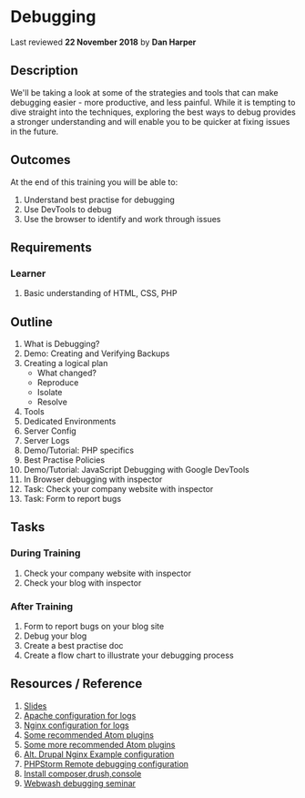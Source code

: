 # Debugging
Last reviewed **22 November 2018** by **Dan Harper**

## Description
We'll be taking a look at some of the strategies and tools that can make debugging easier - more productive, and less painful. While it is tempting to dive straight into the techniques, exploring the best ways to debug provides a stronger understanding and will enable you to be quicker at fixing issues in the future.   

## Outcomes

At the end of this training you will be able to:
1. Understand best practise for debugging
1. Use DevTools to debug
1. Use the browser to identify and work through issues

## Requirements

### Learner
1. Basic understanding of HTML, CSS, PHP

## Outline

1. What is Debugging?
1. Demo: Creating and Verifying Backups
1. Creating a logical plan
    - What changed?
    - Reproduce
    - Isolate
    - Resolve
1. Tools
1. Dedicated Environments
1. Server Config
1. Server Logs
1. Demo/Tutorial: PHP specifics
1. Best Practise Policies
1. Demo/Tutorial: JavaScript Debugging with Google DevTools
1. In Browser debugging with inspector
1. Task: Check your company website with inspector
1. Task: Form to report bugs

## Tasks

### During Training
1. Check your company website with inspector
1. Check your blog with inspector

### After Training
1. Form to report bugs on your blog site
1. Debug your blog
1. Create a best practise doc
1. Create a flow chart to illustrate your debugging process

## Resources / Reference

1. [Slides](https://docs.google.com/presentation/d/14jrEmastWeUkI67XktiTBz1KIWhZk7ltJILYQM18Seg/edit?usp=sharing)
1.  [Apache configuration for logs](https://www.sitepoint.com/configuring-web-logs-apache/)
1. [Nginx configuration for logs](http://nginx.org/en/docs/debugging_log.html)
1. [Some recommended Atom plugins](https://mark.ie/blog/web-development/my-atom-packages)
1. [Some more recommended Atom plugins](http://openahmed.com/blog/configure-atom-editor-drupal-development)
1. [Alt. Drupal Nginx Example configuration](https://github.com/perusio/drupal-with-nginx)
1. [PHPStorm Remote debugging configuration](https://randyfay.com/content/remote-command-line-debugging-phpstorm-phpdrupal-including-drush)
1. [Install composer,drush,console](https://modulesunraveled.com/drupal-8-composer-and-configuration-management/intro)
1. [Webwash debugging seminar](https://www.youtube.com/watch?v=yi8WZQIxpqY)
